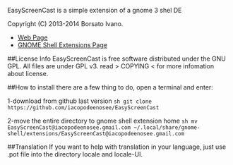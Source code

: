 EasyScreenCast is a simple extension of a gnome 3 shel DE 

Copyright (C) 2013-2014 Borsato Ivano.

* [Web Page](http://iacopodeenosee.wordpress.com/)
* [GNOME Shell Extensions Page](https://extensions.gnome.org/extension/690/easyscreencast/)

##License Info
EasyScreenCast is free software distributed under the GNU GPL.
All files are under GPL v3.
read > COPYING < for more infomation about license.

##How to install
there are a few thing to do, open a terminal and enter:

1-download from github last version
    ```sh
    git clone https://github.com/iacopodeenosee/EasyScreenCast
    ```
    
2-move the entire directory to gnome shell extension home
    ```sh
    mv EasyScreenCast@iacopodeenosee.gmail.com ~/.local/share/gnome-shell/extensions/EasyScreenCast@iacopodeenosee.gmail.com
    ```
    
##Translation
If you want to help with translation in your language, just use .pot file into the directory locale and locale-UI.